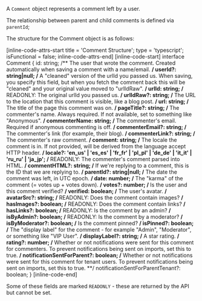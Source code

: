 A `Comment` object represents a comment left by a user.

The relationship between parent and child comments is defined via `parentId`;

The structure for the Comment object is as follows:

[inline-code-attrs-start title = 'Comment Structure'; type = 'typescript'; isFunctional = false; inline-code-attrs-end]
[inline-code-start]
interface Comment {
    id: string;
    /** The user that wrote the comment. Created automatically when saving a comment with a name/email. **/
    userId?: string|null;
    /** A "cleaned" version of the urlId you passed us. When saving, you specify this field, but when you fetch the comment back this will be "cleaned" and your original value moved to "urlIdRaw". **/
    urlId: string;
    /** READONLY: The original urlId you passed us. **/
    urlIdRaw?: string;
    /** The URL to the location that this comment is visible, like a blog post. **/
    url: string;
    /** The title of the page this comment was on. **/
    pageTitle?: string;
    /** The commenter's name. Always required. If not available, set to something like "Anonymous". **/
    commenterName: string;
    /** The commenter's email. Required if anonymous commenting is off. **/
    commenterEmail?: string;
    /** The commenter's link (for example, their blog). **/
    commenterLink?: string;
    /** The commenter's raw comment. **/
    comment: string;
    /** The locale the comment is in. If not provided, will be derived from the language accept HTTP header. **/
    locale?: 'en_us' | 'es_es' | 'fr_fr' | 'pl_pl' | 'de_de' | 'it_it' | 'ru_ru' | 'ja_jp';
    /** READONLY: The commenter's comment parsed into HTML. **/
    commentHTML?: string;
    /** If we're replying to a comment, this is the ID that we are replying to. **/
    parentId?: string|null;
    /** The date the comment was left, in UTC epoch. **/
    date: number;
    /** The "karma" of the comment (= votes up + votes down). **/
    votes?: number;
    /** Is the user and this comment verified? **/
    verified: boolean;
    /** The user's avatar. **/
    avatarSrc?: string;
    /** READONLY: Does the comment contain images? **/
    hasImages?: boolean;
    /** READONLY: Does the comment contain links? **/
    hasLinks?: boolean;
    /** READONLY: Is the comment by an admin? **/
    isByAdmin?: boolean;
    /** READONLY: Is the comment by a moderator? **/
    isByModerator?: boolean;
    /** Is the comment pinned? **/
    isPinned?: boolean;
    /** The "display label" for the comment - for example "Admin", "Moderator", or something like "VIP User". **/
    displayLabel?: string;
    /** A star rating. **/
    rating?: number;
    /** Whether or not notifications were sent for this comment for commenters. To prevent notifications being sent on imports, set this to true. **/
    notificationSentForParent?: boolean;
    /** Whether or not notifications were sent for this comment for tenant users. To prevent notifications being sent on imports, set this to true. **/
    notificationSentForParentTenant?: boolean;
}
[inline-code-end]

Some of these fields are marked `READONLY` - these are returned by the API but cannot be set.
